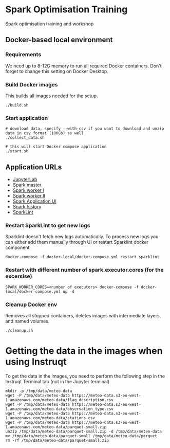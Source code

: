 # Spark Optimisation Training
Spark optimisation training and workshop

## Docker-based local environment

### Requirements
We need up to 8-12G memory to run all required Docker containers. Don't forget to change this setting on Docker Desktop.

### Build Docker images
This builds all images needed for the setup.
```
./build.sh
```

### Start application
```
# download data, specify --with-csv if you want to download and unzip data in csv format (100Gb) as well
./collect_data.sh

# this will start Docker compose application
./start.sh
```

## Application URLs

- [JupyterLab](http://localhost:8888)
- [Spark master](http://localhost:8080/home)
- [Spark worker I](http://localhost:8081)
- [Spark worker II](http://localhost:8082)
- [Spark Application UI](http://localhost:4040)
- [Spark history](http://localhost:18080)
- [SparkLint](http://localhost:23763)

### Restart SparkLint to get new logs
Sparklint doesn't fetch new logs automatically. To process new logs you can either add them manually through UI or restart Sparklint docker component
```
docker-compose -f docker-local/docker-compose.yml restart sparklint
```

### Restart with different number of spark.executor.cores (for the excersise)
```
SPARK_WORKER_CORES=<number of executors> docker-compose -f docker-local/docker-compose.yml up -d
```

### Cleanup Docker env
Removes all stopped containers, deletes images with intermediate layers, and named volumes.
```
./cleanup.sh
```

# Getting the data in the images when using Instruqt

To get the data in the images, you need to perform the following step in the Instruqt Terminal tab (not in the Jupyter terminal)

```
mkdir -p /tmp/data/meteo-data
wget -P /tmp/data/meteo-data https://meteo-data.s3-eu-west-1.amazonaws.com/meteo-data/flag_description.csv
wget -P /tmp/data/meteo-data https://meteo-data.s3-eu-west-1.amazonaws.com/meteo-data/observation_type.csv
wget -P /tmp/data/meteo-data https://meteo-data.s3-eu-west-1.amazonaws.com/meteo-data/stations.csv
wget -P /tmp/data/meteo-data https://meteo-data.s3-eu-west-1.amazonaws.com/meteo-data/parquet-small.zip
unzip /tmp/data/meteo-data/parquet-small.zip -d /tmp/data/meteo-data
mv /tmp/data/meteo-data/parquet-small /tmp/data/meteo-data/parquet
rm -rf /tmp/data/meteo-data/parquet-small.zip
```
